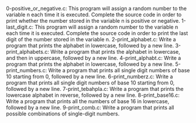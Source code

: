 0-positive_or_negative.c: This program will assign a random number to the variable n each time it is executed. Complete the source code in order to print whether the number stored in the variable n is positive or negative.
1-last_digit.c: This program will assign a random number to the variable n each time it is executed. Complete the source code in order to print the last digit of the number stored in the variable n.
2-print_alphabet.c: Write a program that prints the alphabet in lowercase, followed by a new line.
3-print_alphabets.c: Write a program that prints the alphabet in lowercase, and then in uppercase, followed by a new line.
4-print_alphabt.c: Write a program that prints the alphabet in lowercase, followed by a new line.
5-print_numbers.c: Write a program that prints all single digit numbers of base 10 starting from 0, followed by a new line.
6-print_numberz.c: Write a program that prints all single digit numbers of base 10 starting from 0, followed by a new line.
7-print_tebahpla.c: Write a program that prints the lowercase alphabet in reverse, followed by a new line.
8-print_base16.c: Write a program that prints all the numbers of base 16 in lowercase, followed by a new line.
9-print_comb.c: Write a program that prints all possible combinations of single-digit numbers.
